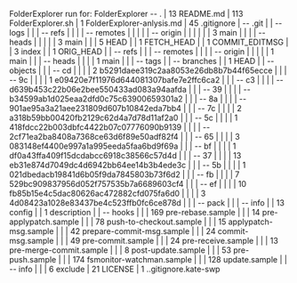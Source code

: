 FolderExplorer run for: FolderExplorer
-- .
|  13 README.md
|  113 FolderExplorer.sh
|  1 FolderExplorer-anlysis.md
|  45 .gitignore
|  -- .git
|  |  -- logs
|  |  |  -- refs
|  |  |  |  -- remotes
|  |  |  |  |  -- origin
|  |  |  |  |  |  3 main
|  |  |  |  -- heads
|  |  |  |  |  3 main
|  |  |  5 HEAD
|  |  1 FETCH_HEAD
|  |  1 COMMIT_EDITMSG
|  |  3 index
|  |  1 ORIG_HEAD
|  |  -- refs
|  |  |  -- remotes
|  |  |  |  -- origin
|  |  |  |  |  1 main
|  |  |  -- heads
|  |  |  |  1 main
|  |  |  -- tags
|  |  -- branches
|  |  1 HEAD
|  |  -- objects
|  |  |  -- cd
|  |  |  |  2 b5291daee319c2aa8053e26db8b7b44f65ecce
|  |  |  -- 9c
|  |  |  |  1 e09420e7f11976d644081307bafe7e2ffc6ca2
|  |  |  -- c3
|  |  |  |  -- d639b453c22b06e2bee550433ad083a94aafda
|  |  |  -- 39
|  |  |  |  -- b34599ab1d025eaa2dfd0c75c63900659301a2
|  |  |  -- 8a
|  |  |  |  -- 901ae95a3a21aee231809d607b10842eda7bb4
|  |  |  -- 7c
|  |  |  |  2 a318b59bb00420fb2129c62d4a7d78d11af2a0
|  |  |  -- 5c
|  |  |  |  1 418fdcc22b003dbfc4422b07c07776090b9139
|  |  |  |  -- 2cf71ea2ba8408a7368ce63d6f89e50adf82f4
|  |  |  -- 65
|  |  |  |  3 083148ef4400e997a1a995eeda5faa6bd9f69a
|  |  |  -- bf
|  |  |  |  1 df0a43ffa409f15dcdabcc6918c38566c57d4d
|  |  |  -- 37
|  |  |  |  13 eb31e874d7049dc4d6942bb64ee14b3b4ede3c
|  |  |  -- 5b
|  |  |  |  1 021dbedacb19841d6b05f9da7845803b73f6d2
|  |  |  -- fb
|  |  |  |  7 529bc909837956d052f757535b7a6689603cf4
|  |  |  -- ef
|  |  |  |  10 fb85b15e4c5dac80626ac472882cfd075fa6d0
|  |  |  |  3 4d08423a1028e83437be4c523ffb0fc6ce878d
|  |  |  -- pack
|  |  |  -- info
|  |  13 config
|  |  1 description
|  |  -- hooks
|  |  |  169 pre-rebase.sample
|  |  |  14 pre-applypatch.sample
|  |  |  78 push-to-checkout.sample
|  |  |  15 applypatch-msg.sample
|  |  |  42 prepare-commit-msg.sample
|  |  |  24 commit-msg.sample
|  |  |  49 pre-commit.sample
|  |  |  24 pre-receive.sample
|  |  |  13 pre-merge-commit.sample
|  |  |  8 post-update.sample
|  |  |  53 pre-push.sample
|  |  |  174 fsmonitor-watchman.sample
|  |  |  128 update.sample
|  |  -- info
|  |  |  6 exclude
|  21 LICENSE
|  1 ..gitignore.kate-swp
